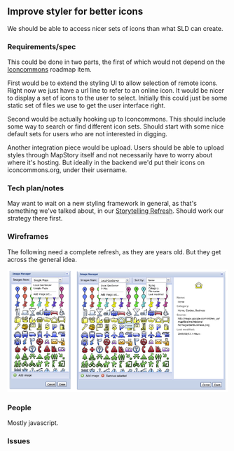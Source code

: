 ## Improve styler for better icons

We should be able to access nicer sets of icons than what SLD can create.

### Requirements/spec

This could be done in two parts, the first of which would not depend on the [Iconcommons](iconcommonds.md)
roadmap item.

First would be to extend the styling UI to allow selection of remote icons. Right now we just have a url
line to refer to an online icon. It would be nicer to display a set of icons to the user to select. 
Initially this could just be some static set of files we use to get the user interface right.

Second would be actually hooking up to Iconcommons. This should include some way to search or find
different icon sets. Should start with some nice default sets for users who are not interested in 
digging.

Another integration piece would be upload. Users should be able to upload styles through MapStory itself
and not necessarily have to worry about where it's hosting. But ideally in the backend we'd put their
icons on iconcommons.org, under their username.


### Tech plan/notes

May want to wait on a new styling framework in general, as that's something we've talked about, in
our [Storytelling Refresh](composer-new.md). Should work our strategy there first.

### Wireframes
The following need a complete refresh, as they are years old. But they get across the general idea.

![icon styler wireframe](images/image-manager.png "Image Manager wireframe")

### People
Mostly javascript.


### Issues
